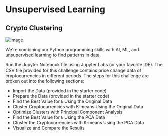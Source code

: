 # Unsupervised Learning
## Crypto Clustering
![image](https://user-images.githubusercontent.com/107276527/193440188-5b89e9f2-a0b1-4538-9afd-ed6aee595d75.png)

We're combining our Python programming skills with AI, ML, and unsupervised learning to find patterns in data.

Run the Jupyter Notebook file using Jupyter Labs (or your favorite IDE).
The CSV file provided for this challenge contains price change data of cryptocurrencies in different periods.
The steps for this challenge are broken out into the following sections:

* Import the Data (provided in the starter code)
* Prepare the Data (provided in the starter code)
* Find the Best Value for `k` Using the Original Data
* Cluster Cryptocurrencies with K-means Using the Original Data
* Optimize Clusters with Principal Component Analysis
* Find the Best Value for `k` Using the PCA Data
* Cluster the Cryptocurrencies with K-means Using the PCA Data
* Visualize and Compare the Results
